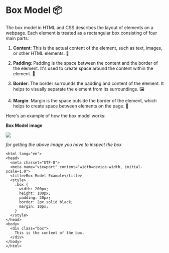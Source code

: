 # Box Model 📦

The box model in HTML and CSS describes the layout of elements on a webpage. Each element is treated as a rectangular box consisting of four main parts:

1. **Content**: This is the actual content of the element, such as text, images, or other HTML elements. 📝

2. **Padding**: Padding is the space between the content and the border of the element. It's used to create space around the content within the element. 🧸

3. **Border**: The border surrounds the padding and content of the element. It helps to visually separate the element from its surroundings. 🖼️

4. **Margin**: Margin is the space outside the border of the element, which helps to create space between elements on the page. 🌟

Here's an example of how the box model works:

**Box Model image**

<img src="https://tse3.mm.bing.net/th?id=OIP.7B0P3I5N0ozeAFZYllQeXgHaFL&pid=Api&P=0&h=180"/>

<i>for getting the above image you have to inspect the box</i>

```html<!DOCTYPE html>
<html lang="en">
<head>
  <meta charset="UTF-8">
  <meta name="viewport" content="width=device-width, initial-scale=1.0">
  <title>Box Model Example</title>
  <style>
    .box {
      width: 200px;
      height: 100px;
      padding: 20px;
      border: 2px solid black;
      margin: 10px;
    }
  </style>
</head>
<body>
  <div class="box">
    This is the content of the box.
  </div>
</body>
</html>

```
